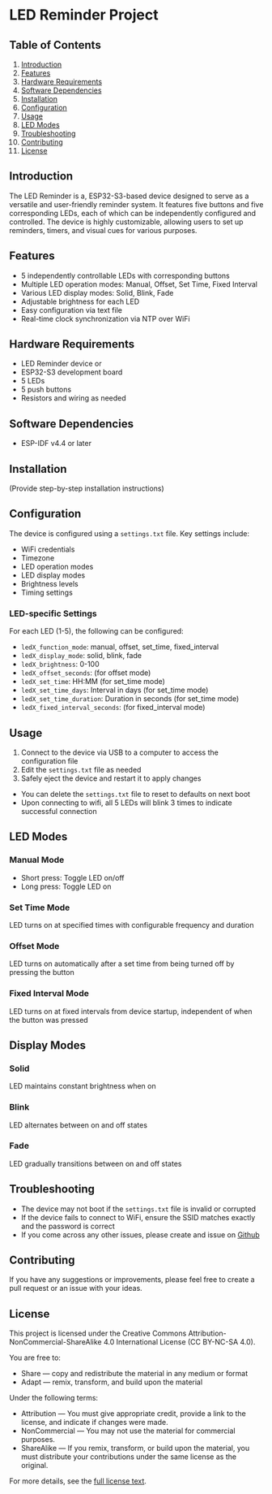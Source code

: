 # LED Reminder Project

## Table of Contents
1. [Introduction](#introduction)
2. [Features](#features)
3. [Hardware Requirements](#hardware-requirements)
4. [Software Dependencies](#software-dependencies)
5. [Installation](#installation)
6. [Configuration](#configuration)
7. [Usage](#usage)
8. [LED Modes](#led-modes)
9. [Troubleshooting](#troubleshooting)
10. [Contributing](#contributing)
11. [License](#license)

## Introduction
The LED Reminder is a, ESP32-S3-based device designed to serve as a versatile and user-friendly reminder system. It features five buttons and five corresponding LEDs, each of which can be independently configured and controlled. The device is highly customizable, allowing users to set up reminders, timers, and visual cues for various purposes.

## Features
- 5 independently controllable LEDs with corresponding buttons
- Multiple LED operation modes: Manual, Offset, Set Time, Fixed Interval
- Various LED display modes: Solid, Blink, Fade
- Adjustable brightness for each LED
- Easy configuration via text file
- Real-time clock synchronization via NTP over WiFi

## Hardware Requirements
- LED Reminder device 
or 
- ESP32-S3 development board
- 5 LEDs
- 5 push buttons
- Resistors and wiring as needed

## Software Dependencies
- ESP-IDF v4.4 or later

## Installation
(Provide step-by-step installation instructions)

## Configuration
The device is configured using a `settings.txt` file. Key settings include:

- WiFi credentials
- Timezone
- LED operation modes
- LED display modes
- Brightness levels
- Timing settings

### LED-specific Settings
For each LED (1-5), the following can be configured:
- `ledX_function_mode`: manual, offset, set_time, fixed_interval
- `ledX_display_mode`: solid, blink, fade
- `ledX_brightness`: 0-100
- `ledX_offset_seconds`: (for offset mode)
- `ledX_set_time`: HH:MM (for set_time mode)
- `ledX_set_time_days`: Interval in days (for set_time mode)
- `ledX_set_time_duration`: Duration in seconds (for set_time mode)
- `ledX_fixed_interval_seconds`: (for fixed_interval mode)

## Usage
1. Connect to the device via USB to a computer to access the configuration file
2. Edit the `settings.txt` file as needed
3. Safely eject the device and restart it to apply changes

- You can delete the `settings.txt` file to reset to defaults on next boot
- Upon connecting to wifi, all 5 LEDs will blink 3 times to indicate successful connection

## LED Modes

### Manual Mode
- Short press: Toggle LED on/off
- Long press: Toggle LED on

### Set Time Mode
LED turns on at specified times with configurable frequency and duration

### Offset Mode
LED turns on automatically after a set time from being turned off by pressing the button

### Fixed Interval Mode
LED turns on at fixed intervals from device startup, independent of when the button was pressed

## Display Modes

### Solid
LED maintains constant brightness when on

### Blink
LED alternates between on and off states

### Fade
LED gradually transitions between on and off states

## Troubleshooting
- The device may not boot if the `settings.txt` file is invalid or corrupted
- If the device fails to connect to WiFi, ensure the SSID matches exactly and the password is correct
- If you come across any other issues, please create and issue on [Github](https://github.com/NicoleFaye/LED-Reminder/issues)

## Contributing
If you have any suggestions or improvements, please feel free to create a pull request or an issue with your ideas.

## License
This project is licensed under the Creative Commons Attribution-NonCommercial-ShareAlike 4.0 International License (CC BY-NC-SA 4.0).

You are free to:
- Share — copy and redistribute the material in any medium or format
- Adapt — remix, transform, and build upon the material

Under the following terms:
- Attribution — You must give appropriate credit, provide a link to the license, and indicate if changes were made.
- NonCommercial — You may not use the material for commercial purposes.
- ShareAlike — If you remix, transform, or build upon the material, you must distribute your contributions under the same license as the original.

For more details, see the [full license text](https://github.com/NicoleFaye/LED-Reminder/blob/main/LICENSE).